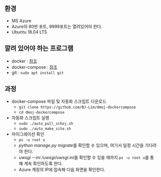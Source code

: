 ## 환경
- MS Azure
- Azure의 80번 포트, 9999포트는 열려있어야 한다.
- Ubuntu 18.04 LTS

## 깔려 있어야 하는 프로그램
- docker : [참조](https://github.com/BJ-Lim/Frameworks/blob/master/Docker.md)
- docker-compose : [참조](http://raccoonyy.github.io/docker-usages-for-dev-environment-setup/)
- git : `sudo apt install git`

## 과정
- docker-compose 파일 및 자동화 스크립트 다운로드
  - `git clone https://github.com/BJ-Lim/dmoj-dockercompose`
  - `cd dmoj-dockercompose`
- 자동화 스크립트 실행
  - `sudo ./auto_pull_schoj.sh`
  - `sudo ./auto_make_site.sh`
- 마이그레이션 확인
  - `ps -u root u`
  - *python manage.py migrate*를 확인할 수 있으며, 여기서 일정 시간을 기다려야 한다.
  - *uwsgi --ini /uwsgi/uwsgi.ini*를 확인할 수 있을 때까지 `ps -u root u`를 통해 계속 확인하도록 한다.
  - Azure 계정의 IP에 접속해 다음 화면을 확인한다.
  
  
